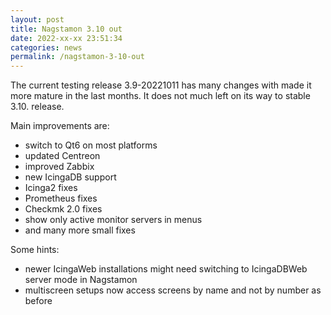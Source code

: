 ```yaml
---
layout: post
title: Nagstamon 3.10 out
date: 2022-xx-xx 23:51:34
categories: news
permalink: /nagstamon-3-10-out
---
```


The current testing release 3.9-20221011 has many changes with made it more mature in the last months.
It does not much left on its way to stable 3.10. release.


Main improvements are:

- switch to Qt6 on most platforms
- updated Centreon
- improved Zabbix
- new IcingaDB support
- Icinga2 fixes
- Prometheus fixes
- Checkmk 2.0 fixes
- show only active monitor servers in menus
- and many more small fixes

Some hints:

- newer IcingaWeb installations might need switching to IcingaDBWeb server mode in Nagstamon
- multiscreen setups now access screens by name and not by number as before